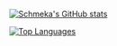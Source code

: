 [![Schmeka's GitHub stats](https://github-readme-stats.vercel.app/api?username=Schmeka&count_private=true&show_icons=true&theme=react)](https://github.com/ThePotatoPowers)

[![Top Languages](https://github-readme-stats.vercel.app/api/top-langs/?username=Schmeka&theme=react)](https://github.com/ThePotatoPowers)
